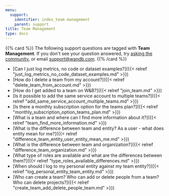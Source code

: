 ```yaml
---
menu:
  support:
    identifier: index_team management
    parent: support
title: Team Management
type: docs
---
```


{{% card %}}
The following support questions are tagged with <b>Team Management</b>. If you don't see 
your question answered, try [asking the community](https://community.wandb.ai/), 
or email [support@wandb.com](mailto:support@wandb.com).
{{% /card %}}

- [Can I just log metrics, no code or dataset examples?]({{< relref "just_log_metrics_no_code_dataset_examples.md" >}})
- [How do I delete a team from my account?]({{< relref "delete_team_from_account.md" >}})
- [How do I get added to a team on W&B?]({{< relref "join_team.md" >}})
- [Is it possible to add the same service account to multiple teams?]({{< relref "add_same_service_account_multiple_teams.md" >}})
- [Is there a monthly subscription option for the teams plan?]({{< relref "monthly_subscription_option_teams_plan.md" >}})
- [What is a team and where can I find more information about it?]({{< relref "team_find_more_information.md" >}})
- [What is the difference between team and entity? As a user - what does entity mean for me?]({{< relref "difference_team_entity_user_entity_mean_me.md" >}})
- [What is the difference between team and organization?]({{< relref "difference_team_organization.md" >}})
- [What type of roles are available and what are the differences between them?]({{< relref "type_roles_available_differences.md" >}})
- [When should I log to my personal entity against my team entity?]({{< relref "log_personal_entity_team_entity.md" >}})
- [Who can create a team? Who can add or delete people from a team? Who can delete projects?]({{< relref "create_team_add_delete_people_team.md" >}})